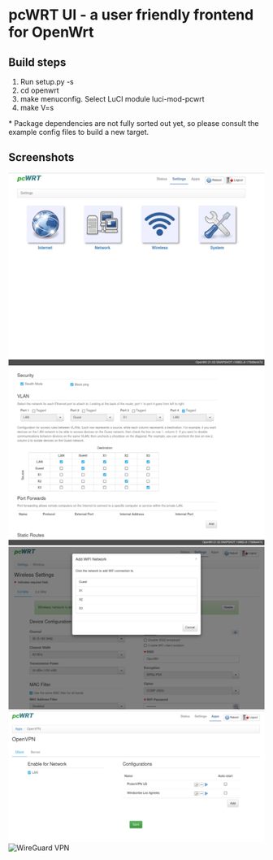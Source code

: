 # pcWRT UI - a user friendly frontend for OpenWrt
## Build steps
1. Run setup.py -s
2. cd openwrt
3. make menuconfig. Select LuCI module luci-mod-pcwrt
4. make V=s

\* Package dependencies are not fully sorted out yet, so please consult the example config files to build a new target.

## Screenshots
![Settings](screenshots/Settings.png?raw=true "Router Settings")
![VLAN](screenshots/VLAN.png?raw=true "VLAN Configuration")
![Wireless Settings](screenshots/Wireless.png?raw=true "Wireless Configuration")
![OpenVPN](screenshots/OpenVPN.png?raw=true "OpenVPN Configuration")
![WireGuard VPN](screenshots/WireGuard+VPN.png?raw=true "WireGuard VPN Configuration")
